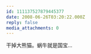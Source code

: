 ```yaml
---
id: 111137527879445377
date: 2008-06-26T03:20:22.000Z
reply: false
media_attachments: 0
---
```


干掉大熊猫。蜗牛就是国宝...

